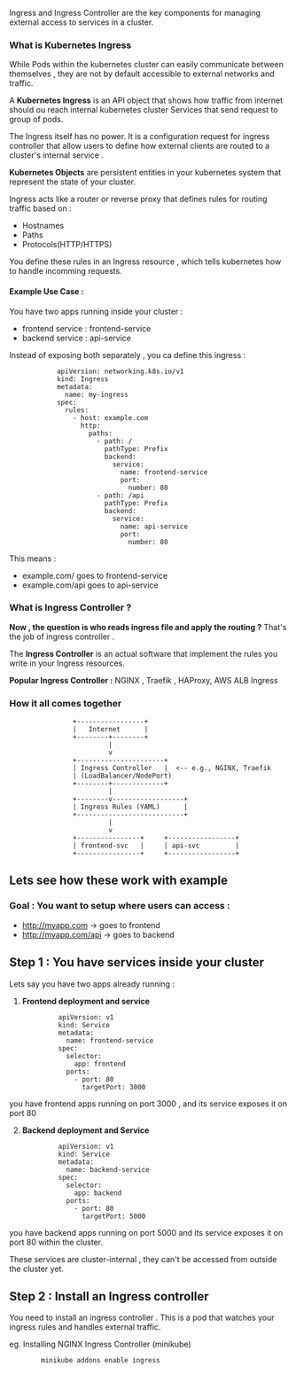 
Ingress and Ingress Controller are the key components for managing external access to services in a cluster. 
### What is Kubernetes Ingress


While Pods within the kubernetes cluster can easily communicate between themselves , they are not by default accessible to external networks and traffic. 

A **Kubernetes Ingress** is an API object that shows how traffic from internet should ou reach internal kubernetes cluster Services that send request to group of pods. 

The Ingress itself has no power. 
It is a configuration request for ingress controller that allow users to define how external clients are routed to a cluster's internal service . 


**Kubernetes Objects** are persistent entities in your kubernetes system that represent the state of your cluster. 

Ingress acts like a router or reverse proxy that defines rules for routing traffic based on : 

* Hostnames
* Paths 
* Protocols(HTTP/HTTPS)

You define these rules in an Ingress resource  , which tells kubernetes how to handle incomming requests. 


#### Example Use Case : 

You have two apps running inside your cluster : 
* frontend service : frontend-service
* backend service : api-service

Instead of exposing both separately , you ca define this ingress : 


				apiVersion: networking.k8s.io/v1
				kind: Ingress
				metadata:
				  name: my-ingress
				spec:
				  rules:
				    - host: example.com
				      http:
				        paths:
				          - path: /
				            pathType: Prefix
				            backend:
				              service:
				                name: frontend-service
				                port:
				                  number: 80
				          - path: /api
				            pathType: Prefix
				            backend:
				              service:
				                name: api-service
				                port:
				                  number: 80
				

This means : 
* example.com/ goes to frontend-service
* example.com/api goes to api-service





### What is Ingress Controller ?

**Now , the question is who reads ingress file and apply the routing ?**
That's the job of ingress controller . 

The **Ingress Controller** is an actual software that implement the rules you write in your Ingress resources. 


**Popular Ingress Controller :** NGINX , Traefik , HAProxy, AWS ALB Ingress 



### How it all comes together 


					+-----------------+
					|   Internet      |
					+--------+--------+
					         |
					         v
					+----------------------+
					| Ingress Controller   |  <-- e.g., NGINX, Traefik
					| (LoadBalancer/NodePort)
					+--------+-------------+
					         |
					+--------v------------------+
					| Ingress Rules (YAML)      |
					+---------------------------+
					         |
					         v
					+----------------+     +-----------------+
					| frontend-svc   |     | api-svc         |
					+----------------+     +-----------------+




## Lets see how these work with example



### **Goal : You want to setup where users can access :**

* http://myapp.com -> goes to frontend
* http://myapp.com/api -> goes to backend



## Step 1 : You have services inside your cluster

Lets say you have two apps already running : 

1. **Frontend deployment and service** 

				apiVersion: v1
				kind: Service
				metadata:
				  name: frontend-service
				spec:
				  selector:
				    app: frontend
				  ports:
				    - port: 80
				      targetPort: 3000

you have frontend apps running on port 3000 , and its service exposes it on port 80 

2. **Backend deployment and Service** 

				apiVersion: v1
				kind: Service
				metadata:
				  name: backend-service
				spec:
				  selector:
				    app: backend
				  ports:
				    - port: 80
				      targetPort: 5000


you have backend apps running on port 5000 and its service exposes it on port 80 within the cluster. 

These services are cluster-internal , they can't be accessed from outside the cluster yet. 


## Step 2 : Install an Ingress controller 

You need to install an ingress controller . This is a pod that watches your ingress rules and handles external traffic. 

eg. Installing NGINX Ingress Controller (minikube)

			minikube addons enable ingress
	

